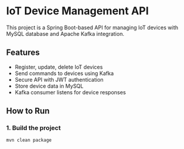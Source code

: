 # IoT Device Management API

This project is a Spring Boot-based API for managing IoT devices with MySQL database and Apache Kafka integration.

## Features
- Register, update, delete IoT devices
- Send commands to devices using Kafka
- Secure API with JWT authentication
- Store device data in MySQL
- Kafka consumer listens for device responses

## How to Run

### 1. Build the project
```bash
mvn clean package
